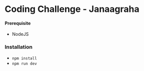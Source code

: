 # Coding Challenge - Janaagraha

#### Prerequisite

- NodeJS

### Installation

- `npm install`
- `npm run dev`
